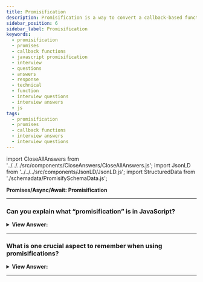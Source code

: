 ```yaml
---
title: Promisification
description: Promisification is a way to convert a callback-based function into a promise-based function. Promisification is a long word for a simple transformation.
sidebar_position: 6
sidebar_label: Promisification
keywords:
  - promisification
  - promises
  - callback functions
  - javascript promisification
  - interview
  - questions
  - answers
  - response
  - technical
  - function
  - interview questions
  - interview answers
  - js
tags:
  - promisification
  - promises
  - callback functions
  - interview answers
  - interview questions
---
```


import CloseAllAnswers from '../../../src/components/CloseAnswers/CloseAllAnswers.js';
import JsonLD from '../../../src/components/JsonLD/JsonLD.js';
import StructuredData from './schemadata/PromisifySchemaData.js';

<JsonLD data={StructuredData} />

<head>
  <title>Promisification | HelloJavaScript.info</title>
</head>

**Promises/Async/Await: Promisification**

<CloseAllAnswers />

---

### Can you explain what “promisification” is in JavaScript?

<details>
  <summary><strong>View Answer:</strong></summary>
  <div>
  <div><strong>Interview Response:</strong> “Promisification” is a long word for a simple transformation, and it is the conversion of a function that accepts a callback into a function that returns a promise. Such transformations are often required in real-life, as many functions and libraries are callback-based. But promises are more convenient, so it makes sense to “promisify” them.
</div><br />
  <div><strong className="codeExample">Code Example:</strong><br /><br />

  <div></div>

```js
let loadScriptPromise = function (src) {
  return new Promise((resolve, reject) => {
    loadScript(src, (err, script) => {
      if (err) reject(err);
      else resolve(script);
    });
  });
};

// usage:
// loadScriptPromise('path/script.js').then(...)
```

  </div>
  </div>
</details>

---

### What is one crucial aspect to remember when using promisifications?

<details>
  <summary><strong>View Answer:</strong></summary>
  <div>
  <div><strong>Interview Response:</strong> Promisification is an excellent approach, especially when using async/await, but not a total replacement for callbacks. Remember, a promise may have only one result, but a callback may technically be called many times. So promisification is only meant for functions that call the callback once, and further calls get ignored.
</div>
  </div>
</details>

---
